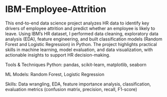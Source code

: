 # IBM-Employee-Attrition
This end-to-end data science project analyzes HR data to identify key drivers of employee attrition and predict whether an employee is likely to leave. Using IBM’s HR dataset, I performed data cleaning, exploratory data analysis (EDA), feature engineering, and built classification models (Random Forest and Logistic Regression) in Python. The project highlights practical skills in machine learning, model evaluation, and data visualization, with actionable insights to support HR decision-making.

Tools & Techniques
Python: pandas, scikit-learn, matplotlib, seaborn

ML Models: Random Forest, Logistic Regression

Skills: Data wrangling, EDA, feature importance analysis, classification, evaluation metrics (confusion matrix, precision, recall, F1-score)
